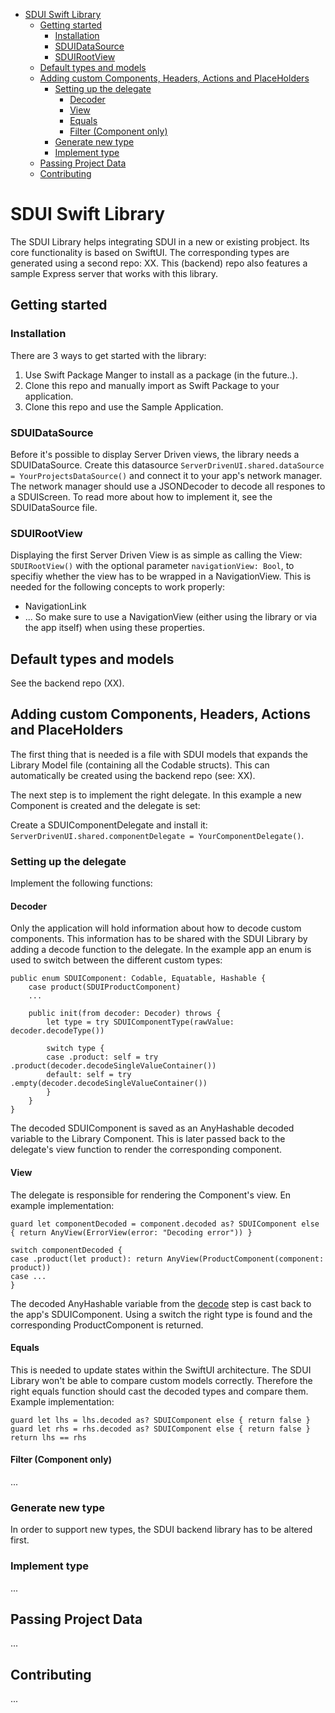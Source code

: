 - [SDUI Swift Library](#sdui-swift-library)
  - [Getting started](#getting-started)
    - [Installation](#installation)
    - [SDUIDataSource](#sduidatasource)
    - [SDUIRootView](#sduirootview)
  - [Default types and models](#default-types-and-models)
  - [Adding custom Components, Headers, Actions and PlaceHolders](#adding-custom-components-headers-actions-and-placeholders)
    - [Setting up the delegate](#setting-up-the-delegate)
      - [Decoder](#decoder)
      - [View](#view)
      - [Equals](#equals)
      - [Filter (Component only)](#filter-component-only)
    - [Generate new type](#generate-new-type)
    - [Implement type](#implement-type)
  - [Passing Project Data](#passing-project-data)
  - [Contributing](#contributing)

# SDUI Swift Library

The SDUI Library helps integrating SDUI in a new or existing probject. Its core functionality is based on SwiftUI. The corresponding types are generated using a second repo: XX. This (backend) repo also features a sample Express server that works with this library. 

## Getting started

### Installation 

There are 3 ways to get started with the library:
1. Use Swift Package Manger to install as a package (in the future..).
2. Clone this repo and manually import as Swift Package to your application.
3. Clone this repo and use the Sample Application. 

### SDUIDataSource

Before it's possible to display Server Driven views, the library needs a SDUIDataSource. 
Create this datasource `ServerDrivenUI.shared.dataSource = YourProjectsDataSource()` and connect it to your app's network manager. The network manager should use a JSONDecoder to decode all respones to a SDUIScreen. To read more about how to implement it, see the SDUIDataSource file.

### SDUIRootView

Displaying the first Server Driven View is as simple as calling the View: `SDUIRootView()` with the optional parameter `navigationView: Bool`, to specifiy whether the view has to be wrapped in a NavigationView. This is needed for the following concepts to work properly: 
- NavigationLink
- ...
So make sure to use a NavigationView (either using the library or via the app itself) when using these properties.

## Default types and models
See the backend repo (XX).

## Adding custom Components, Headers, Actions and PlaceHolders
The first thing that is needed is a file with SDUI models that expands the Library Model file (containing all the Codable structs). This can automatically be created using the backend repo (see: XX).

The next step is to implement the right delegate. In this example a new Component is created and the delegate is set:

Create a SDUIComponentDelegate and install it: `ServerDrivenUI.shared.componentDelegate = YourComponentDelegate()`.

### Setting up the delegate
Implement the following functions:

#### Decoder
Only the application will hold information about how to decode custom components. This information has to be shared with the SDUI Library by adding a decode function to the delegate. In the example app an enum is used to switch between the different custom types: 

```
public enum SDUIComponent: Codable, Equatable, Hashable {
    case product(SDUIProductComponent)
    ...

    public init(from decoder: Decoder) throws {
        let type = try SDUIComponentType(rawValue: decoder.decodeType())

        switch type {
        case .product: self = try .product(decoder.decodeSingleValueContainer())
        default: self = try .empty(decoder.decodeSingleValueContainer())
        }
    }
}
```

The decoded SDUIComponent is saved as an AnyHashable decoded variable to the Library Component. This is later passed back to the delegate's view function to render the corresponding component.

#### View
The delegate is responsible for rendering the Component's view. En example implementation:

```
guard let componentDecoded = component.decoded as? SDUIComponent else { return AnyView(ErrorView(error: "Decoding error")) }

switch componentDecoded {
case .product(let product): return AnyView(ProductComponent(component: product))
case ...
}
```

The decoded AnyHashable variable from the [decode](#decoder) step is cast back to the app's SDUIComponent. Using a switch the right type is found and the corresponding ProductComponent is returned. 

#### Equals
This is needed to update states within the SwiftUI architecture. The SDUI Library won't be able to compare custom models correctly. Therefore the right equals function should cast the decoded types and compare them. Example implementation: 

```
guard let lhs = lhs.decoded as? SDUIComponent else { return false }
guard let rhs = rhs.decoded as? SDUIComponent else { return false }
return lhs == rhs
```

#### Filter (Component only)
...

### Generate new type
In order to support new types, the SDUI backend library has to be altered first. 

### Implement type
... 

## Passing Project Data
...

## Contributing
...
